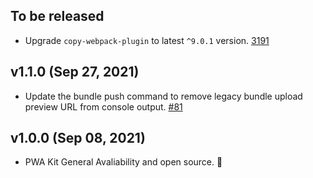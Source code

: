 ## To be released

-   Upgrade `copy-webpack-plugin` to latest `^9.0.1` version. [3191](https://github.com/SalesforceCommerceCloud/pwa-kit/pull/181)
## v1.1.0 (Sep 27, 2021)

-   Update the bundle push command to remove legacy bundle upload preview URL from console output. [#81](https://github.com/SalesforceCommerceCloud/pwa-kit/pull/81)

## v1.0.0 (Sep 08, 2021)

-   PWA Kit General Avaliability and open source. 🎉
